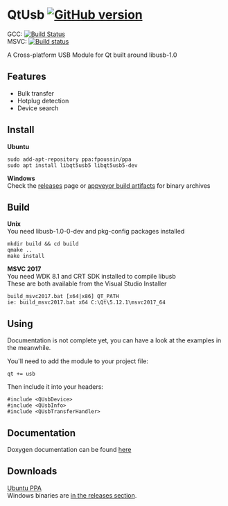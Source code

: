 # QtUsb [![GitHub version](https://badge.fury.io/gh/fpoussin%2Fqtusb.svg)](https://badge.fury.io/gh/fpoussin%2Fqtusb)  

GCC: [![Build Status](https://jenkins.netyxia.net/buildStatus/icon?job=QtUsb%2Fmaster)](https://jenkins.netyxia.net/job/QtUsb/job/master/)  
MSVC: [![Build status](https://ci.appveyor.com/api/projects/status/4ns2jbdoveyj8n0y?svg=true)](https://ci.appveyor.com/project/fpoussin/qtusb)  

A Cross-platform USB Module for Qt built around libusb-1.0  

## Features

- Bulk transfer
- Hotplug detection
- Device search

## Install
**Ubuntu**  
```
sudo add-apt-repository ppa:fpoussin/ppa
sudo apt install libqt5usb5 libqt5usb5-dev
```

**Windows**  
Check the [releases](https://github.com/fpoussin/QtUsb/releases) page or [appveyor build artifacts](https://ci.appveyor.com/project/fpoussin/qtusb) for binary archives  

## Build

**Unix**  
You need libusb-1.0-0-dev and pkg-config packages installed  
```shell   
mkdir build && cd build
qmake ..
make install
```

**MSVC 2017**  
You need WDK 8.1 and CRT SDK installed to compile libusb  
These are both available from the Visual Studio Installer
```
build_msvc2017.bat [x64|x86] QT_PATH
ie: build_msvc2017.bat x64 C:\Qt\5.12.1\msvc2017_64
```

## Using

Documentation is not complete yet, you can have a look at the examples in the meanwhile.

You'll need to add the module to your project file:

```
qt += usb
```

Then include it into your headers:

```
#include <QUsbDevice>
#include <QUsbInfo>
#include <QUsbTransferHandler>
```

## Documentation

Doxygen documentation can be found [here](http://fpoussin.github.io/doxygen/qtusb/0.5.x)  

## Downloads

[Ubuntu PPA](https://launchpad.net/~fpoussin/+archive/ubuntu/ppa)  
Windows binaries are [in the releases section](https://github.com/fpoussin/QtUsb/releases).  
